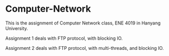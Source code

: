 # Computer-Network
This is the assignment of Computer Network class, ENE 4019 in Hanyang University.

Assignment 1 deals with FTP protocol, with blocking IO.

Assignment 2 deals with FTP protocol, with multi-threads, and blocking IO.